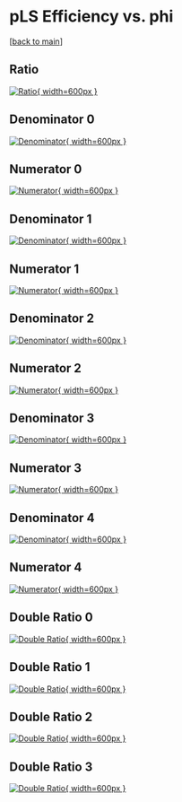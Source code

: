 # pLS Efficiency vs. phi

[[back to main](./)]



## Ratio

[![Ratio](../mtv/var/pLS_loweta_11_-1_eff_phi.png){ width=600px }](../mtv/var/pLS_loweta_11_-1_eff_phi.pdf)

## Denominator 0

[![Denominator](../mtv/den/pLS_loweta_11_-1_eff_phi_den0.png){ width=600px }](../mtv/den/pLS_loweta_11_-1_eff_phi_den0.pdf)

## Numerator 0

[![Numerator](../mtv/num/pLS_loweta_11_-1_eff_phi_num0.png){ width=600px }](../mtv/num/pLS_loweta_11_-1_eff_phi_num0.pdf)

## Denominator 1

[![Denominator](../mtv/den/pLS_loweta_11_-1_eff_phi_den1.png){ width=600px }](../mtv/den/pLS_loweta_11_-1_eff_phi_den1.pdf)

## Numerator 1

[![Numerator](../mtv/num/pLS_loweta_11_-1_eff_phi_num1.png){ width=600px }](../mtv/num/pLS_loweta_11_-1_eff_phi_num1.pdf)

## Denominator 2

[![Denominator](../mtv/den/pLS_loweta_11_-1_eff_phi_den2.png){ width=600px }](../mtv/den/pLS_loweta_11_-1_eff_phi_den2.pdf)

## Numerator 2

[![Numerator](../mtv/num/pLS_loweta_11_-1_eff_phi_num2.png){ width=600px }](../mtv/num/pLS_loweta_11_-1_eff_phi_num2.pdf)

## Denominator 3

[![Denominator](../mtv/den/pLS_loweta_11_-1_eff_phi_den3.png){ width=600px }](../mtv/den/pLS_loweta_11_-1_eff_phi_den3.pdf)

## Numerator 3

[![Numerator](../mtv/num/pLS_loweta_11_-1_eff_phi_num3.png){ width=600px }](../mtv/num/pLS_loweta_11_-1_eff_phi_num3.pdf)

## Denominator 4

[![Denominator](../mtv/den/pLS_loweta_11_-1_eff_phi_den4.png){ width=600px }](../mtv/den/pLS_loweta_11_-1_eff_phi_den4.pdf)

## Numerator 4

[![Numerator](../mtv/num/pLS_loweta_11_-1_eff_phi_num4.png){ width=600px }](../mtv/num/pLS_loweta_11_-1_eff_phi_num4.pdf)

## Double Ratio 0

[![Double Ratio](../mtv/ratio/pLS_loweta_11_-1_eff_phi_ratio0.png){ width=600px }](../mtv/ratio/pLS_loweta_11_-1_eff_phi_ratio0.pdf)

## Double Ratio 1

[![Double Ratio](../mtv/ratio/pLS_loweta_11_-1_eff_phi_ratio1.png){ width=600px }](../mtv/ratio/pLS_loweta_11_-1_eff_phi_ratio1.pdf)

## Double Ratio 2

[![Double Ratio](../mtv/ratio/pLS_loweta_11_-1_eff_phi_ratio2.png){ width=600px }](../mtv/ratio/pLS_loweta_11_-1_eff_phi_ratio2.pdf)

## Double Ratio 3

[![Double Ratio](../mtv/ratio/pLS_loweta_11_-1_eff_phi_ratio3.png){ width=600px }](../mtv/ratio/pLS_loweta_11_-1_eff_phi_ratio3.pdf)


